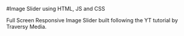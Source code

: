 #Image Slider using HTML, JS and CSS

Full Screen Responsive Image Slider built following the YT tutorial by Traversy Media.

